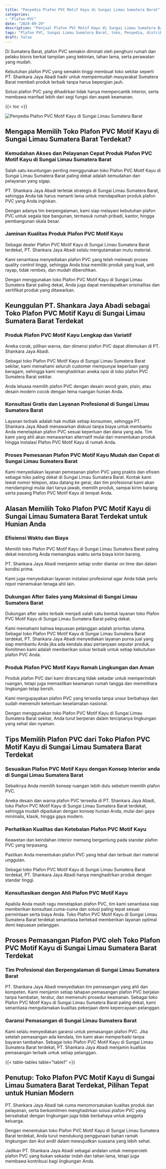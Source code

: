 ```yaml
---
title: "Penyedia Plafon PVC Motif Kayu di Sungai Limau Sumatera Barat"
categories: 
- "Plafon-PVC"
date: "2024-09-29"
description: "Penjual Plafon PVC Motif Kayu di Sungai Limau Sumatera Barat untuk rumah, perkantoran, dan ritel. Plafon unggulan, variasi motif, pilihan warna modern, beserta servis penempatan oleh tenaga ahli profesional serta garansi resmi!|Layanan penyediaan Plafon PVC Motif Kayu di Sungai Limau Sumatera Barat untuk kebutuhan hunian, kantor, maupun toko, beserta material terbaik dan instalasi oleh teknisi profesional serta jaminan resmi.|Alternatif Plafon PVC Motif Kayu di Sungai Limau Sumatera Barat yang andal untuk tempat tinggal, kantor, dan toko, dengan produk unggulan dan instalasi ditangani oleh teknisi berpengalaman serta garansi resmi.|Distribusi Plafon PVC Motif Kayu di Sungai Limau Sumatera Barat bagi tempat tinggal, office, dan toko, dengan plafon berkualitas dan pemasangan oleh tim ahli, disertai dengan garansi resmi.}"
tags: "Plafon PVC, Sungai Limau Sumatera Barat, toko, Penyedia, distributor"
draft: false
---
```


Di Sumatera Barat, plafon PVC semakin diminati oleh penghuni rumah dan pelaku bisnis berkat tampilan yang kekinian, tahan lama, serta perawatan yang mudah.

Kebutuhan plafon PVC yang semakin tinggi membuat toko sekitar seperti PT. Shankara Jaya Abadi hadir untuk mempermudah masyarakat Sumatera Barat membeli produk terbaik tanpa harus bepergian jauh.

Solusi plafon PVC yang dihadirkan tidak hanya mempercantik interior, serta membawa manfaat lebih dari segi fungsi dan aspek keamanan.

{{< toc >}}

![Penyedia Plafon PVC Motif Kayu di Sungai Limau Sumatera Barat](/images/Plafon-PVC/Penyedia-Plafon-PVC-Motif-Kayu-di-Sungai-Limau-Sumatera-Barat.png)


## Mengapa Memilih Toko Plafon PVC Motif Kayu di Sungai Limau Sumatera Barat Terdekat?

### Kemudahan Akses dan Pelayanan Cepat Produk Plafon PVC Motif Kayu di Sungai Limau Sumatera Barat

Salah satu keuntungan penting menggunakan toko Plafon PVC Motif Kayu di Sungai Limau Sumatera Barat paling dekat adalah kemudahan dan pelayanan yang sigap.

PT. Shankara Jaya Abadi terletak strategis di Sungai Limau Sumatera Barat, sehingga Anda tak harus menanti lama untuk mendapatkan produk plafon PVC yang Anda inginkan.

Dengan adanya tim berpengalaman, kami siap melayani kebutuhan plafon PVC untuk segala tipe bangunan, termasuk rumah pribadi, kantor, hingga pembangunan skala besar.

### Jaminan Kualitas Produk Plafon PVC Motif Kayu

Sebagai dealer Plafon PVC Motif Kayu di Sungai Limau Sumatera Barat terdekat, PT. Shankara Jaya Abadi selalu mengutamakan mutu material.

Kami senantiasa menyediakan plafon PVC yang telah melewati proses quality control tinggi, sehingga Anda bisa memiliki produk yang kuat, anti rayap, tidak rembes, dan mudah dibersihkan.

Dengan menggunakan toko Plafon PVC Motif Kayu di Sungai Limau Sumatera Barat paling dekat, Anda juga dapat mendapatkan orisinalitas dan sertifikat produk yang ditawarkan.

## Keunggulan PT. Shankara Jaya Abadi sebagai Toko Plafon PVC Motif Kayu di Sungai Limau Sumatera Barat Terdekat

### Produk Plafon PVC Motif Kayu Lengkap dan Variatif

Aneka corak, pilihan warna, dan dimensi plafon PVC dapat ditemukan di PT. Shankara Jaya Abadi.

Sebagai toko Plafon PVC Motif Kayu di Sungai Limau Sumatera Barat sekitar, kami memahami seluruh customer mempunyai keperluan yang beragam, sehingga kami menghadirkan aneka opsi di toko plafon PVC Sumatera Barat sekitar.

Anda leluasa memilih plafon PVC dengan desain wood grain, plain, atau desain modern cocok dengan tema ruangan hunian Anda.

### Konsultasi Gratis dan Layanan Profesional di Sungai Limau Sumatera Barat

Layanan terbaik adalah hak mutlak setiap konsumen, sehingga PT. Shankara Jaya Abadi menawarkan diskusi tanpa biaya untuk membantu Anda menetapkan plafon PVC sesuai keperluan dan dana yang ada. Tim kami yang ahli akan menawarkan alternatif mulai dari menentukan produk hingga instalasi Plafon PVC Motif Kayu di rumah Anda.

### Proses Pemesanan Plafon PVC Motif Kayu Mudah dan Cepat di Sungai Limau Sumatera Barat

Kami menyediakan layanan pemesanan plafon PVC yang praktis dan efisien sebagai toko paling dekat di Sungai Limau Sumatera Barat. Kontak kami lewat nomor telepon, atau datang ke gerai, dan tim profesional kami akan mendampingi mulai dari tanya jawab, memilih produk, sampai kirim barang serta pasang Plafon PVC Motif Kayu di tempat Anda.

## Alasan Memilih Toko Plafon PVC Motif Kayu di Sungai Limau Sumatera Barat Terdekat untuk Hunian Anda

### Efisiensi Waktu dan Biaya

Memilih toko Plafon PVC Motif Kayu di Sungai Limau Sumatera Barat paling dekat menolong Anda memangkas waktu serta biaya kirim barang.

PT. Shankara Jaya Abadi menjamin setiap order diantar on time dan dalam kondisi prima.

Kami juga menyediakan layanan instalasi profesional agar Anda tidak perlu repot menemukan tenaga ahli lain.

### Dukungan After Sales yang Maksimal di Sungai Limau Sumatera Barat

Dukungan after sales terbaik menjadi salah satu bentuk layanan toko Plafon PVC Motif Kayu di Sungai Limau Sumatera Barat paling dekat.

Kami memahami bahwa kepuasan pelanggan adalah prioritas utama. Sebagai toko Plafon PVC Motif Kayu di Sungai Limau Sumatera Barat terdekat, PT. Shankara Jaya Abadi menyediakan layanan purna jual yang siap membantu Anda jika ada kendala atau pertanyaan seputar produk. Komitmen kami adalah memberikan solusi terbaik untuk setiap kebutuhan plafon PVC Anda.

### Produk Plafon PVC Motif Kayu Ramah Lingkungan dan Aman

Produk plafon PVC dari kami dirancang tidak sekadar untuk memperindah ruangan, tetapi juga memastikan keamanan rumah tangga dan memelihara lingkungan tetap bersih.

Kami mengupayakan plafon PVC yang tersedia tanpa unsur berbahaya dan sudah memenuhi ketentuan keselamatan nasional.

Dengan menggunakan toko Plafon PVC Motif Kayu di Sungai Limau Sumatera Barat sekitar, Anda turut berperan dalam terciptanya lingkungan yang sehat dan nyaman.

## Tips Memilih Plafon PVC dari Toko Plafon PVC Motif Kayu di Sungai Limau Sumatera Barat Terdekat

### Sesuaikan Plafon PVC Motif Kayu dengan Konsep Interior anda di Sungai Limau Sumatera Barat

Sebaiknya Anda memilih konsep ruangan lebih dulu sebelum memilih plafon PVC.

Aneka desain dan warna plafon PVC tersedia di PT. Shankara Jaya Abadi, toko Plafon PVC Motif Kayu di Sungai Limau Sumatera Barat terdekat, sehingga mudah dipadukan dengan konsep hunian Anda, mulai dari gaya minimalis, klasik, hingga gaya modern.

### Perhatikan Kualitas dan Ketebalan Plafon PVC Motif Kayu

Keawetan dan keindahan interior memang bergantung pada standar plafon PVC yang terpasang.

Pastikan Anda menentukan plafon PVC yang tebal dan terbuat dari material unggulan.

Sebagai toko Plafon PVC Motif Kayu di Sungai Limau Sumatera Barat terdekat, PT. Shankara Jaya Abadi hanya menghadirkan produk dengan standar tinggi.

### Konsultasikan dengan Ahli Plafon PVC Motif Kayu

Apabila Anda masih ragu menetapkan plafon PVC, tim kami senantiasa siap memberikan konsultasi cuma-cuma dan solusi paling tepat sesuai permintaan serta biaya Anda. Toko Plafon PVC Motif Kayu di Sungai Limau Sumatera Barat terdekat senantiasa bertekad memberikan layanan optimal demi kepuasan pelanggan.

## Proses Pemasangan Plafon PVC oleh Toko Plafon PVC Motif Kayu di Sungai Limau Sumatera Barat Terdekat

### Tim Profesional dan Berpengalaman di Sungai Limau Sumatera Barat

PT. Shankara Jaya Abadi menyediakan tim pemasangan yang ahli dan kompeten. Kami menjamin setiap tahapan pemasangan plafon PVC berjalan tanpa hambatan, teratur, dan memenuhi prosedur keamanan. Sebagai toko Plafon PVC Motif Kayu di Sungai Limau Sumatera Barat paling dekat, kami senantiasa mengutamakan kualitas pekerjaan demi kepercayaan pelanggan.

### Garansi Pemasangan di Sungai Limau Sumatera Barat

Kami selalu menyediakan garansi untuk pemasangan plafon PVC. Jika setelah pemasangan ada kendala, tim kami akan memperbaiki tanpa bayaran tambahan. Sebagai toko Plafon PVC Motif Kayu di Sungai Limau Sumatera Barat terdekat, PT. Shankara Jaya Abadi menjamin kualitas pemasangan terbaik untuk setiap pelanggan.

{{< table-tables table="table1" >}}

## Penutup: Toko Plafon PVC Motif Kayu di Sungai Limau Sumatera Barat Terdekat, Pilihan Tepat untuk Hunian Modern

PT. Shankara Jaya Abadi tak cuma menomorsatukan kualitas produk dan pelayanan, serta berkomitmen menghadirkan solusi plafon PVC yang bersahabat dengan lingkungan juga tidak berbahaya untuk anggota keluarga.

Dengan menentukan toko Plafon PVC Motif Kayu di Sungai Limau Sumatera Barat terdekat, Anda turut mendukung penggunaan bahan ramah lingkungan dan ikut andil dalam mewujudkan suasana yang lebih sehat.

Jadikan PT. Shankara Jaya Abadi sebagai andalan untuk memperoleh plafon PVC yang bukan sekadar indah dan tahan lama, tetapi juga membawa kontribusi bagi lingkungan Anda.